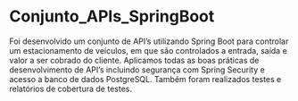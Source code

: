 # Conjunto_APIs_SpringBoot
Foi desenvolvido um conjunto de API’s utilizando Spring Boot para controlar um estacionamento de veículos, em que são controlados a entrada, saída e valor a ser cobrado do cliente. Aplicamos todas as boas práticas de desenvolvimento de API’s incluindo segurança com Spring Security e acesso a banco de dados PostgreSQL. Também foram realizados testes e relatórios de cobertura de testes.
